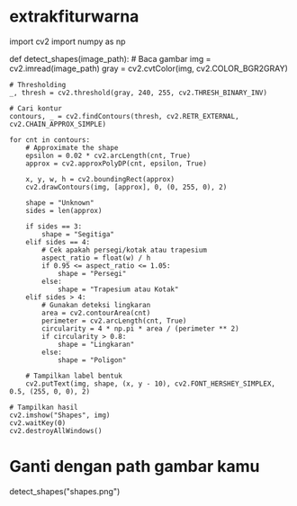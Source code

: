 # extrakfiturwarna
import cv2
import numpy as np

def detect_shapes(image_path):
    # Baca gambar
    img = cv2.imread(image_path)
    gray = cv2.cvtColor(img, cv2.COLOR_BGR2GRAY)

    # Thresholding
    _, thresh = cv2.threshold(gray, 240, 255, cv2.THRESH_BINARY_INV)
    
    # Cari kontur
    contours, _ = cv2.findContours(thresh, cv2.RETR_EXTERNAL, cv2.CHAIN_APPROX_SIMPLE)

    for cnt in contours:
        # Approximate the shape
        epsilon = 0.02 * cv2.arcLength(cnt, True)
        approx = cv2.approxPolyDP(cnt, epsilon, True)

        x, y, w, h = cv2.boundingRect(approx)
        cv2.drawContours(img, [approx], 0, (0, 255, 0), 2)

        shape = "Unknown"
        sides = len(approx)

        if sides == 3:
            shape = "Segitiga"
        elif sides == 4:
            # Cek apakah persegi/kotak atau trapesium
            aspect_ratio = float(w) / h
            if 0.95 <= aspect_ratio <= 1.05:
                shape = "Persegi"
            else:
                shape = "Trapesium atau Kotak"
        elif sides > 4:
            # Gunakan deteksi lingkaran
            area = cv2.contourArea(cnt)
            perimeter = cv2.arcLength(cnt, True)
            circularity = 4 * np.pi * area / (perimeter ** 2)
            if circularity > 0.8:
                shape = "Lingkaran"
            else:
                shape = "Poligon"

        # Tampilkan label bentuk
        cv2.putText(img, shape, (x, y - 10), cv2.FONT_HERSHEY_SIMPLEX, 0.5, (255, 0, 0), 2)

    # Tampilkan hasil
    cv2.imshow("Shapes", img)
    cv2.waitKey(0)
    cv2.destroyAllWindows()

# Ganti dengan path gambar kamu
detect_shapes("shapes.png")
